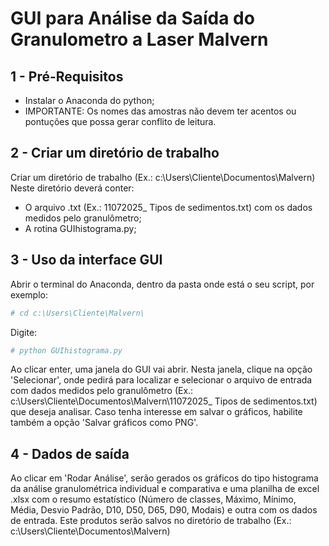 # GUI para Análise da Saída do Granulometro a Laser Malvern

## 1 - Pré-Requisitos

* Instalar o Anaconda do python;
* IMPORTANTE: Os nomes das amostras não devem ter acentos ou pontuções que possa gerar conflito de leitura.
  
## 2 - Criar um diretório de trabalho

Criar um diretório de trabalho (Ex.: c:\Users\Cliente\Documentos\Malvern\)
Neste diretório deverá conter:

* O arquivo .txt (Ex.: 11072025_ Tipos de sedimentos.txt) com os dados medidos pelo granulômetro;
* A rotina GUIhistograma.py;

## 3 - Uso da interface GUI

Abrir o terminal do Anaconda, dentro da pasta onde está o seu script, por exemplo:

```python
# cd c:\Users\Cliente\Malvern\
```

Digite:

```python
# python GUIhistograma.py
```

Ao clicar enter, uma janela do GUI vai abrir. Nesta janela, clique na opção 'Selecionar', onde pedirá para localizar e selecionar o arquivo de entrada com dados medidos pelo granulômetro (Ex.: c:\Users\Cliente\Documentos\Malvern\11072025_ Tipos de sedimentos.txt) que deseja analisar.
Caso tenha interesse em salvar o gráficos, habilite também a opção 'Salvar gráficos como PNG'.

## 4 - Dados de saída

Ao clicar em 'Rodar Análise', serão gerados os gráficos do tipo histograma da análise granulométrica individual e comparativa e uma planilha de excel .xlsx com o resumo estatístico (Número de classes, Máximo, Mínimo, Média, Desvio Padrão, D10, D50, D65, D90, Modais) e outra com os dados de entrada. Este produtos serão salvos no diretório de trabalho (Ex.: c:\Users\Cliente\Documentos\Malvern\)
